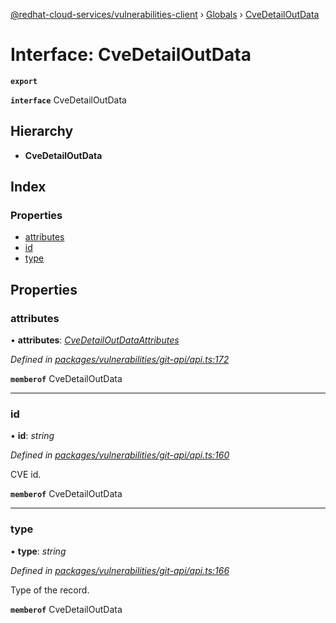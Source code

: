 [@redhat-cloud-services/vulnerabilities-client](../README.md) › [Globals](../globals.md) › [CveDetailOutData](cvedetailoutdata.md)

# Interface: CveDetailOutData

**`export`** 

**`interface`** CveDetailOutData

## Hierarchy

* **CveDetailOutData**

## Index

### Properties

* [attributes](cvedetailoutdata.md#attributes)
* [id](cvedetailoutdata.md#id)
* [type](cvedetailoutdata.md#type)

## Properties

###  attributes

• **attributes**: *[CveDetailOutDataAttributes](cvedetailoutdataattributes.md)*

*Defined in [packages/vulnerabilities/git-api/api.ts:172](https://github.com/RedHatInsights/javascript-clients/blob/master/packages/vulnerabilities/git-api/api.ts#L172)*

**`memberof`** CveDetailOutData

___

###  id

• **id**: *string*

*Defined in [packages/vulnerabilities/git-api/api.ts:160](https://github.com/RedHatInsights/javascript-clients/blob/master/packages/vulnerabilities/git-api/api.ts#L160)*

CVE id.

**`memberof`** CveDetailOutData

___

###  type

• **type**: *string*

*Defined in [packages/vulnerabilities/git-api/api.ts:166](https://github.com/RedHatInsights/javascript-clients/blob/master/packages/vulnerabilities/git-api/api.ts#L166)*

Type of the record.

**`memberof`** CveDetailOutData
